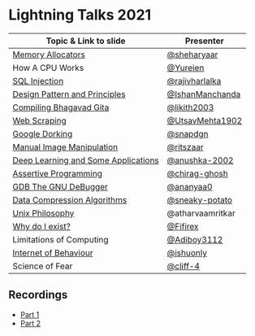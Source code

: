 # Lightning Talks 2021

| Topic & Link to slide | Presenter |
|----------|----------|
| [Memory Allocators](https://github.com/sheharyaar/sheharyaar/blob/main/Memory%20Allocators.pdf) | [@sheharyaar](https://github.com/sheharyaar) |
| How A CPU Works | [@Yureien](https://github.com/Yureien) |
| [SQL Injection](https://rajivharlalka.tech/LightningTalk2021/) | [@rajivharlalka](https://github.com/rajivharlalka) |
| [Design Pattern and Principles](https://docs.google.com/presentation/d/1zaGgr986kmm4HZrTKM6dTxLvxHp0-l3z8j1wvKzzmlE/edit#slide=id.gc6fa3c898_0_0) | [@IshanManchanda](https://github.com/IshanManchanda) |
| [Compiling Bhagavad Gita](https://docs.google.com/presentation/d/1IVTpLke-0B7YrfwU9LxFISW2h8HuIdO9p_uKxOU7Xyw/edit#slide=id.p) | [@likith2003](https://github.com/likhith2003) |
| [Web Scraping](https://docs.google.com/presentation/d/1eMABqB2ef_2fP1SdAG7t0m0agXU6G_KPtPo3KbtRQuk/edit#slide=id.g35f391192_00) | [@UtsavMehta1902](https://github.com/UtsavMehta1902) |
| [Google Dorking](https://chinsaw.github.io/l_talksx21/Google_Dorking.pdf) | [@snapdgn](https://github.com/snapdgn) |
| [Manual Image Manipulation](https://onedrive.live.com/redir?resid=AB8FBD4A989CB407!2166&authkey=!AHsqnSwe61WIsgw&ithint=file%2cpptx&e=v4pUcE) | [@ritszaar](https://github.com/ritszaar) |
| [Deep Learning and Some Applications](https://drive.google.com/drive/folders/1z7T7zWrTrygfewr_kGSUrVTtOA1JRM-r) | [@anushka-2002](https://github.com/anushka-2002) |
| [Assertive Programming](https://github.com/chirag-ghosh/KOSS-Tasks/tree/master/lightTalksAug2021) | [@chirag-ghosh](https://github.com/chirag-ghosh) |
| [GDB The GNU DeBugger](https://slides.com/ananyadas-1/deck/fullscreen) | [@ananyaa0](https://github.com/ananyaa0) |
| [Data Compression Algorithms](https://docs.google.com/presentation/d/1LZGh6R6I5t5pemyPI8UjxuygWbFE2qNR/edit#slide=id.p1) | [@sneaky-potato](https://github.com/sneaky-potato) |
| [Unix Philosophy](https://atharvaamritkar.github.io/unix_phil/) | @atharvaamritkar |
| [Why do I exist?](https://www.icloud.com/keynote/00PN_tRoy3-Ak76RFKXl-nS_Q#KOSS%5FLT) | [@Fifirex](https://github.com/Fifirex) |
| Limitations of Computing | [@Adiboy3112](https://github.com/Adiboy3112) |
| [Internet of Behaviour](https://drive.google.com/file/d/1NO6Ilo2-Yqux3PlbymczQedigcBrPn-L/view) | [@ishuonly](https://github.com/ishuonly) |
| Science of Fear | [@cliff-4](https://github.com/cliff-4) |

## Recordings
- [Part 1](https://www.youtube.com/watch?v=6G1yZVsPV-0&t=26s&pp=ygUUa29zcyBsaWdodG5pbmcgdGFsa3M%3D)
- [Part 2](https://www.youtube.com/watch?v=QA_Y-7r0K3w&pp=ygUUa29zcyBsaWdodG5pbmcgdGFsa3M%3D) 